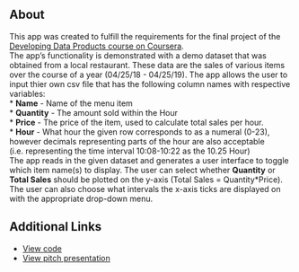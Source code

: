 About
-----

This app was created to fulfill the requirements for the final project
of the [Developing Data Products course on
Coursera](https://www.coursera.org/learn/data-products).  
The app’s functionality is demonstrated with a demo dataset that was
obtained from a local restaurant. These data are the sales of various
items over the course of a year (04/25/18 - 04/25/19). The app allows
the user to input thier own csv file that has the following column names
with respective variables:  
\* **Name** - Name of the menu item  
\* **Quantity** - The amount sold within the Hour  
\* **Price** - The price of the item, used to calculate total sales per
hour.  
\* **Hour** - What hour the given row corresponds to as a numeral
(0-23), however decimals representing parts of the hour are also
acceptable (i.e. representing the time interval 10:08-10:22 as the 10.25
Hour)  
The app reads in the given dataset and generates a user interface to
toggle which item name(s) to display. The user can select whether
**Quantity** or **Total Sales** should be plotted on the y-axis (Total
Sales = Quantity\*Price). The user can also choose what intervals the
x-axis ticks are displayed on with the appropriate drop-down menu.

Additional Links
----------------

-   [View code](https://github.com/PhiPrime/firstShinyApp)  
-   [View pitch
    presentation](https://phiprime.github.io/firstShinyApp/index.html)
